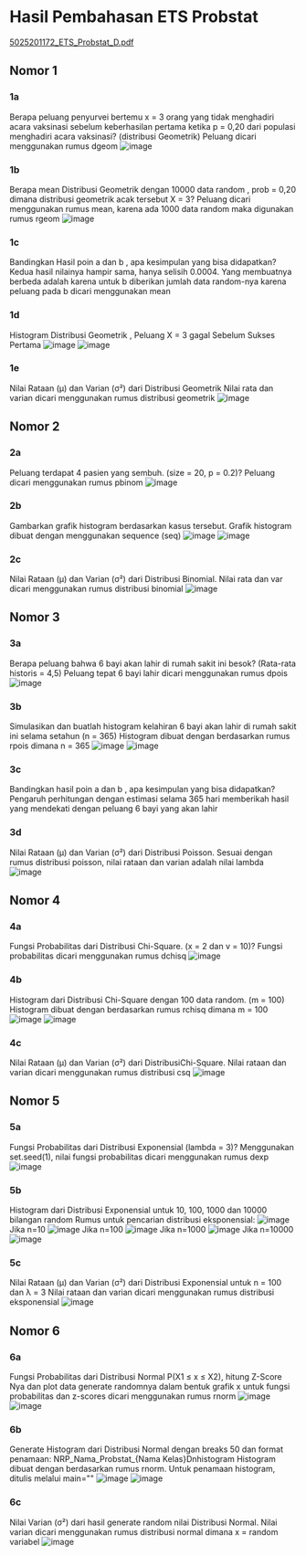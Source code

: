 # Hasil Pembahasan ETS Probstat
[5025201172_ETS_Probstat_D.pdf](https://github.com/amandaslwa/5025201172-ETS-Probstat-D/files/8458623/5025201172_ETS_Probstat_D.pdf)

## Nomor 1
### 1a
Berapa peluang penyurvei bertemu x = 3 orang yang tidak menghadiri acara vaksinasi sebelum keberhasilan pertama ketika p = 0,20 dari populasi menghadiri acara vaksinasi? (distribusi Geometrik)
Peluang dicari menggunakan rumus dgeom
![image](https://user-images.githubusercontent.com/90702710/162609990-d75998c4-6e16-4990-84df-627cdbf012f2.png)
### 1b
Berapa mean Distribusi Geometrik dengan 10000 data random , prob = 0,20 dimana distribusi geometrik acak tersebut X = 3?
Peluang dicari menggunakan rumus mean, karena ada 1000 data random maka digunakan rumus rgeom
![image](https://user-images.githubusercontent.com/90702710/162610103-e7b13741-2d1c-4803-9082-f737cc1a4b01.png)
### 1c
Bandingkan Hasil poin a dan b , apa kesimpulan yang bisa didapatkan?
Kedua hasil nilainya hampir sama, hanya selisih 0.0004. Yang membuatnya berbeda adalah karena untuk b diberikan jumlah data random-nya karena peluang pada b dicari menggunakan mean
### 1d
Histogram Distribusi Geometrik , Peluang X = 3 gagal Sebelum Sukses Pertama
![image](https://user-images.githubusercontent.com/90702710/162610126-9d2327e6-31c8-4f26-a074-e2718748bd9b.png)
![image](https://user-images.githubusercontent.com/90702710/162610129-3fb75971-8dea-4a1d-9c64-1fbfb895876f.png)
### 1e
Nilai Rataan (μ) dan Varian (σ²) dari Distribusi Geometrik
Nilai rata dan varian dicari menggunakan rumus distribusi geometrik
![image](https://user-images.githubusercontent.com/90702710/162610141-4bf4b1c7-a265-45d6-8cd7-3052a0e4a939.png)

## Nomor 2
### 2a
Peluang terdapat 4 pasien yang sembuh. (size = 20, p = 0.2)?
Peluang dicari menggunakan rumus pbinom
![image](https://user-images.githubusercontent.com/90702710/162610158-f998e7d5-017a-48b7-8af4-da832e9c6fc6.png)
### 2b
Gambarkan grafik histogram berdasarkan kasus tersebut.
Grafik histogram dibuat dengan menggunakan sequence (seq)
![image](https://user-images.githubusercontent.com/90702710/162610223-c0188767-716f-487b-a3a6-cac6cd0e2318.png)
![image](https://user-images.githubusercontent.com/90702710/162610230-f30bb1ff-00b9-472b-98aa-6cbd91a18d5e.png)
### 2c
Nilai Rataan (μ) dan Varian (σ²) dari Distribusi Binomial.
Nilai rata dan var dicari menggunakan rumus distribusi binomial
![image](https://user-images.githubusercontent.com/90702710/162610268-3d18cb1d-67cf-4681-a355-5d7a0ea6b6d4.png)

## Nomor 3
### 3a
Berapa peluang bahwa 6 bayi akan lahir di rumah sakit ini besok? (Rata-rata historis = 4,5)
Peluang tepat 6 bayi lahir dicari menggunakan rumus dpois
![image](https://user-images.githubusercontent.com/90702710/162610320-58acc97a-a0d2-4486-bed5-02207edea361.png)
### 3b
Simulasikan dan buatlah histogram kelahiran 6 bayi akan lahir di rumah sakit ini selama setahun (n = 365)
Histogram dibuat dengan berdasarkan rumus rpois dimana n = 365
![image](https://user-images.githubusercontent.com/90702710/162610349-7f190e45-d915-4ebe-a030-11163eb4ced0.png)
![image](https://user-images.githubusercontent.com/90702710/162610354-6ff3d9de-ab0c-4802-8105-f97362e50e77.png)
### 3c
Bandingkan hasil poin a dan b , apa kesimpulan yang bisa didapatkan?
Pengaruh perhitungan dengan estimasi selama 365 hari memberikah hasil yang mendekati dengan peluang 6 bayi yang akan lahir
### 3d
Nilai Rataan (μ) dan Varian (σ²) dari Distribusi Poisson.
Sesuai dengan rumus distribusi poisson, nilai rataan dan varian adalah nilai lambda
![image](https://user-images.githubusercontent.com/90702710/162610388-2f4ab1ad-5b00-48b9-bc93-9a0de0db2284.png)

## Nomor 4
### 4a
Fungsi Probabilitas dari Distribusi Chi-Square. (x = 2 dan v = 10)?
Fungsi probabilitas dicari menggunakan rumus dchisq
![image](https://user-images.githubusercontent.com/90702710/162610420-03986cf4-63e7-4eb1-a4de-1eb986ddf63e.png)
### 4b
Histogram dari Distribusi Chi-Square dengan 100 data random. (m = 100)
Histogram dibuat dengan berdasarkan rumus rchisq dimana m = 100
![image](https://user-images.githubusercontent.com/90702710/162610443-f619a13a-f558-4d44-b423-68e139daea2f.png)
![image](https://user-images.githubusercontent.com/90702710/162610446-4581be6d-4fe1-4f69-af95-d2a29110864d.png)
### 4c
Nilai Rataan (μ) dan Varian (σ²) dari DistribusiChi-Square.
Nilai rataan dan varian dicari menggunakan rumus distribusi csq
![image](https://user-images.githubusercontent.com/90702710/162610462-2e597a0c-d5aa-4580-8321-efa71a2fae4a.png)

## Nomor 5
### 5a
Fungsi Probabilitas dari Distribusi Exponensial (lambda = 3)?
Menggunakan set.seed(1), nilai fungsi probabilitas dicari menggunakan rumus dexp
![image](https://user-images.githubusercontent.com/90702710/162610493-69d5bae4-0d96-4cab-8497-563a32574b62.png)
### 5b
Histogram dari Distribusi Exponensial untuk 10, 100, 1000 dan 10000 bilangan random 
Rumus untuk pencarian distribusi eksponensial:
![image](https://user-images.githubusercontent.com/90702710/162610521-3da4ed57-b072-479a-b54a-9e59772506a2.png)
Jika n=10
![image](https://user-images.githubusercontent.com/90702710/162610534-da6362d1-e2d6-4540-8263-74f432b7a603.png)
Jika n=100
![image](https://user-images.githubusercontent.com/90702710/162610544-7a6804bd-ecec-46ef-bc6a-9261e3b3572c.png)
Jika n=1000
![image](https://user-images.githubusercontent.com/90702710/162610552-83090473-ca89-4a0e-968f-7d162e4d31cd.png)
Jika n=10000
![image](https://user-images.githubusercontent.com/90702710/162610558-9352e124-3521-4877-83c7-7ba5f44d19fc.png)
### 5c
Nilai Rataan (μ) dan Varian (σ²) dari Distribusi Exponensial untuk n = 100 dan λ = 3
Nilai rataan dan varian dicari menggunakan rumus distribusi eksponensial
![image](https://user-images.githubusercontent.com/90702710/162610646-c40fa9e0-124e-43df-a90f-599f7704b57b.png)

## Nomor 6
### 6a
Fungsi Probabilitas dari Distribusi Normal P(X1 ≤ x ≤ X2), hitung Z-Score Nya dan plot data generate randomnya dalam bentuk grafik
x untuk fungsi probabilitas dan z-scores dicari menggunakan rumus rnorm
![image](https://user-images.githubusercontent.com/90702710/162610672-51e8a936-2801-4441-9d7d-c0d59f208646.png)
![image](https://user-images.githubusercontent.com/90702710/162610700-038d5713-876b-4878-b4b7-a6ddeeae0d79.png)
### 6b
Generate Histogram dari Distribusi Normal dengan breaks 50 dan format penamaan: NRP_Nama_Probstat_{Nama Kelas}Dnhistogram
Histogram dibuat dengan berdasarkan rumus rnorm. Untuk penamaan histogram, ditulis melalui main=""
![image](https://user-images.githubusercontent.com/90702710/162610835-7e3033d9-2e12-4537-8d97-bb1807f843ea.png)
![image](https://user-images.githubusercontent.com/90702710/162610840-7959c98d-4fa0-4a02-9435-8ab9c14be00f.png)
### 6c
Nilai Varian (σ²) dari hasil generate random nilai Distribusi Normal. 
Nilai varian dicari menggunakan rumus distribusi normal dimana x = random variabel
![image](https://user-images.githubusercontent.com/90702710/162610891-94cf5793-5a19-4fee-ac65-76cd65697930.png)
